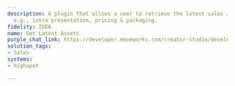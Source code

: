 ```yaml
---
description: A plugin that allows a user to retrieve the latest sales / GTM assets
  e.g., intro presentation, pricing & packaging.
fidelity: IDEA
name: Get Latest Assets
purple_chat_link: https://developer.moveworks.com/creator-studio/developer-tools/purple-chat-builder/?workspace=%7B%22title%22%3A%22My+Workspace%22%2C%22botSettings%22%3A%7B%22name%22%3A%22%22%2C%22imageUrl%22%3A%22%22%7D%2C%22mocks%22%3A%5B%7B%22id%22%3A7859%2C%22title%22%3A%22New+Mock%22%2C%22transcript%22%3A%7B%22settings%22%3A%7B%22colorStyle%22%3A%22LIGHT%22%2C%22startTime%22%3A%2211%3A43+AM%22%2C%22defaultPerson%22%3A%22GWEN%22%2C%22editable%22%3Atrue%2C%22botName%22%3A%22%22%2C%22botImageUrl%22%3A%22%22%7D%2C%22messages%22%3A%5B%7B%22from%22%3A%22USER%22%2C%22text%22%3A%22Can+you+get+me+the+latest+sales+intro+deck%3F%22%7D%2C%7B%22from%22%3A%22ANNOTATION%22%2C%22text%22%3A%22Fetches+the+latest+sales%2FGTM+assets+from+Highspot.%22%7D%2C%7B%22from%22%3A%22BOT%22%2C%22text%22%3A%22%3Cp%3EFound+the+latest+sales+intro+deck.%3Cbr%3E%3C%2Fp%3E%22%2C%22cards%22%3A%5B%7B%22title%22%3A%22%3Cp%3ESales+Intro+Deck+-+Q2+2023%3C%2Fp%3E%22%2C%22text%22%3A%22%3Cp%3E%3Cb%3ELast+Updated%3A%3C%2Fb%3E+April+5%2C+2023%3Cbr%3E%3Ca+href%3D%27https%3A%2F%2Fhighspot.com%2Fsales_intro_deck_q2_2023%27%3EOpen+in+Highspot%3C%2Fa%3E%3C%2Fp%3E%22%7D%5D%7D%5D%7D%7D%5D%7D
solution_tags:
- Sales
systems:
- highspot

---
```

